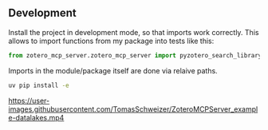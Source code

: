 ## Development

Install the project in development mode, so that imports work correctly.
This allows to import functions from my package into tests like this:
```python
from zotero_mcp_server.zotero_mcp_server import pyzotero_search_library
```
Imports in the module/package itself are done via relaive paths.

```bash
uv pip install -e
```
https://user-images.githubusercontent.com/TomasSchweizer/ZoteroMCPServer_example-datalakes.mp4
